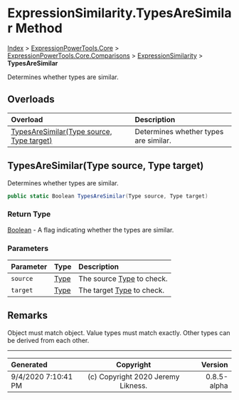 ﻿# ExpressionSimilarity.TypesAreSimilar Method

[Index](../index.md) > [ExpressionPowerTools.Core](ExpressionPowerTools.Core.a.md) > [ExpressionPowerTools.Core.Comparisons](ExpressionPowerTools.Core.Comparisons.n.md) > [ExpressionSimilarity](ExpressionPowerTools.Core.Comparisons.ExpressionSimilarity.cs.md) > **TypesAreSimilar**

Determines whether types are similar.

## Overloads

| Overload | Description |
| :-- | :-- |
| [TypesAreSimilar(Type source, Type target)](#typesaresimilartype-source-type-target) | Determines whether types are similar. |
## TypesAreSimilar(Type source, Type target)

Determines whether types are similar.

```csharp
public static Boolean TypesAreSimilar(Type source, Type target)
```

### Return Type

 [Boolean](https://docs.microsoft.com/dotnet/api/system.boolean)  - A flag indicating whether the types are similar.

### Parameters

| Parameter | Type | Description |
| :-- | :-- | :-- |
| `source` | [Type](https://docs.microsoft.com/dotnet/api/system.type) | The source [Type](https://docs.microsoft.com/dotnet/api/system.type) to check. |
| `target` | [Type](https://docs.microsoft.com/dotnet/api/system.type) | The target [Type](https://docs.microsoft.com/dotnet/api/system.type) to check. |


## Remarks

Object must match object. Value types must match exactly.
            Other types can be derived from each other.


---

| Generated | Copyright | Version |
| :-- | :-: | --: |
| 9/4/2020 7:10:41 PM | (c) Copyright 2020 Jeremy Likness. | 0.8.5-alpha |
